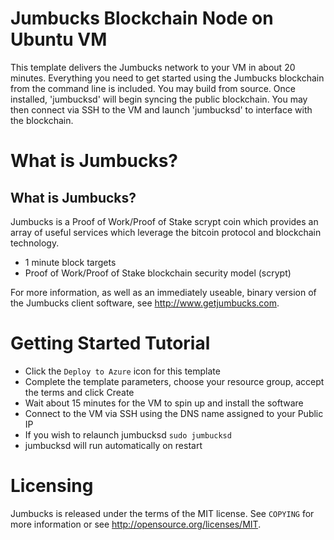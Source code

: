 # Jumbucks Blockchain Node on Ubuntu VM

This template delivers the Jumbucks network to your VM in about 20 minutes.  Everything you need to get started using the Jumbucks blockchain from the command line is included. 
You may build from source.  Once installed, 'jumbucksd' will begin syncing the public blockchain. 
You may then connect via SSH to the VM and launch 'jumbucksd' to interface with the blockchain.

# What is Jumbucks?

What is Jumbucks?
----------------

Jumbucks is a Proof of Work/Proof of Stake scrypt coin which provides an array of useful services
which leverage the bitcoin protocol and blockchain technology.

 - 1 minute block targets
 - Proof of Work/Proof of Stake blockchain security model (scrypt)

For more information, as well as an immediately useable, binary version of
the Jumbucks client software, see http://www.getjumbucks.com.


# Getting Started Tutorial

* Click the `Deploy to Azure` icon for this template
* Complete the template parameters, choose your resource group, accept the terms and click Create
* Wait about 15 minutes for the VM to spin up and install the software
* Connect to the VM via SSH using the DNS name assigned to your Public IP
* If you wish to relaunch jumbucksd `sudo jumbucksd`
* jumbucksd will run automatically on restart

# Licensing

Jumbucks is released under the terms of the MIT license. See `COPYING` for more information or see http://opensource.org/licenses/MIT.
